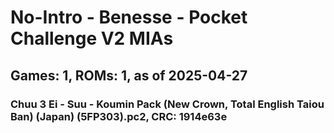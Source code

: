 # No-Intro - Benesse - Pocket Challenge V2 MIAs
## Games: 1, ROMs: 1, as of 2025-04-27

### Chuu 3 Ei - Suu - Koumin Pack (New Crown, Total English Taiou Ban) (Japan) (5FP303).pc2, CRC: 1914e63e
